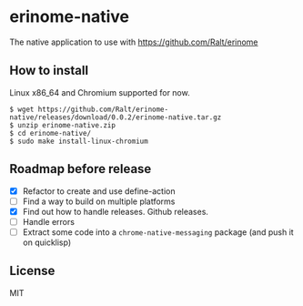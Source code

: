 # erinome-native

The native application to use with https://github.com/Ralt/erinome

## How to install

Linux x86_64 and Chromium supported for now.

```
$ wget https://github.com/Ralt/erinome-native/releases/download/0.0.2/erinome-native.tar.gz
$ unzip erinome-native.zip
$ cd erinome-native/
$ sudo make install-linux-chromium
```

## Roadmap before release

- [x] Refactor to create and use define-action
- [ ] Find a way to build on multiple platforms
- [x] Find out how to handle releases. Github releases.
- [ ] Handle errors
- [ ] Extract some code into a `chrome-native-messaging` package (and
  push it on quicklisp)

## License

MIT
